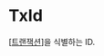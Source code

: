# TxId

[[트랜잭션]]을 식별하는 ID.

[//begin]: # "Autogenerated link references for markdown compatibility"
[트랜잭션]: 트랜잭션 "트랜잭션"
[//end]: # "Autogenerated link references"